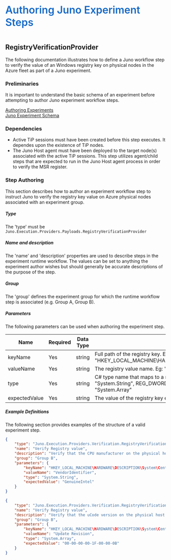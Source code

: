 ﻿<div style="font-size:24pt;font-weight:600;color:#1569C7">Authoring Juno Experiment Steps</div>
<br/>

## RegistryVerificationProvider
The following documentation illustrates how to define a Juno workflow step to verify the value of an Windows registry key on physical nodes 
in the Azure fleet as part of a Juno experiment. 

### Preliminaries
It is important to understand the basic schema of an experiment before attempting to author Juno experiment workflow steps.

[Authoring Experiments](./Authoring-Experiments.md)  
[Juno Experiment Schema](./Authoring-ExperimentSchema.md)

### Dependencies

* Active TiP sessions must have been created before this step executes. It dependes upon the existence of TiP nodes.
* The Juno Host agent must have been deployed to the target node(s) associated with the active TiP sessions. This step utilizes agent/child
  steps that are expected to run in the Juno Host agent process in order to verify the MSR register.

### Step Authoring
This section describes how to author an experiment workflow step to instruct Juno to verify the registry key value on Azure
physical nodes associated with an experiment group.

##### Type
The 'type' must be ```Juno.Execution.Providers.Payloads.RegistryVerificationProvider```

##### Name and description
The 'name' and 'description' properties are used to describe steps in the experiment runtime workflow.  The values can be set to anything the experiment
author wishes but should generally be accurate descriptions of the purpose of the step.

##### Group
The 'group' defines the experiment group for which the runtime workflow step is associated (e.g. Group A, Group B).

##### Parameters
The following parameters can be used when authoring the experiment step.

| Name                | Required   | Data Type        | Description                |
| ------------------- | ---------- | ---------------- | -------------------------- |
| keyName             | Yes        | string           | Full path of the registry key. Eg: "HKEY_LOCAL_MACHINE\HARDWARE\DESCRIPTION\System\CentralProcessor\0"
| valueName           | Yes        | string           | The registry value name. Eg: "Update Revision"
| type                | Yes        | string           | C# type name that maps to a registry value type. Eg: REG_SZ maps to "System.String", REG_DWORD maps to "System.Int32" and REG_BINARY maps to "System.Array"
| expectedValue       | Yes        | string           | The value of the registry key expected. Eg: "GenuineIntel"

##### Example Definitions
The following section provides examples of the structure of a valid experiment step.
``` json
{
    "type": "Juno.Execution.Providers.Verification.RegistryVerificationProvider",
    "name": "Verify Registry value",
    "description": "Verify that the CPU manufacturer on the physical host is Intel in this experiment group",
    "group": "Group B",
    "parameters": {
        "keyName": "HKEY_LOCAL_MACHINE\HARDWARE\DESCRIPTION\System\CentralProcessor\0",
        "valueName": "VendorIdentifier",
        "type": "System.String",
        "expectedValue": "GenuineIntel"
    }
}

{
    "type": "Juno.Execution.Providers.Verification.RegistryVerificationProvider",
    "name": "Verify Registry value",
    "description": "Verify that the uCode version on the physical host is as expected in this experiment group",
    "group": "Group B",
    "parameters": {
        "keyName": "HKEY_LOCAL_MACHINE\HARDWARE\DESCRIPTION\System\CentralProcessor\0",
        "valueName": "Update Revision",
        "type": "System.Array",
        "expectedValue": "00-00-00-00-1F-00-00-0B"
    }
}
```